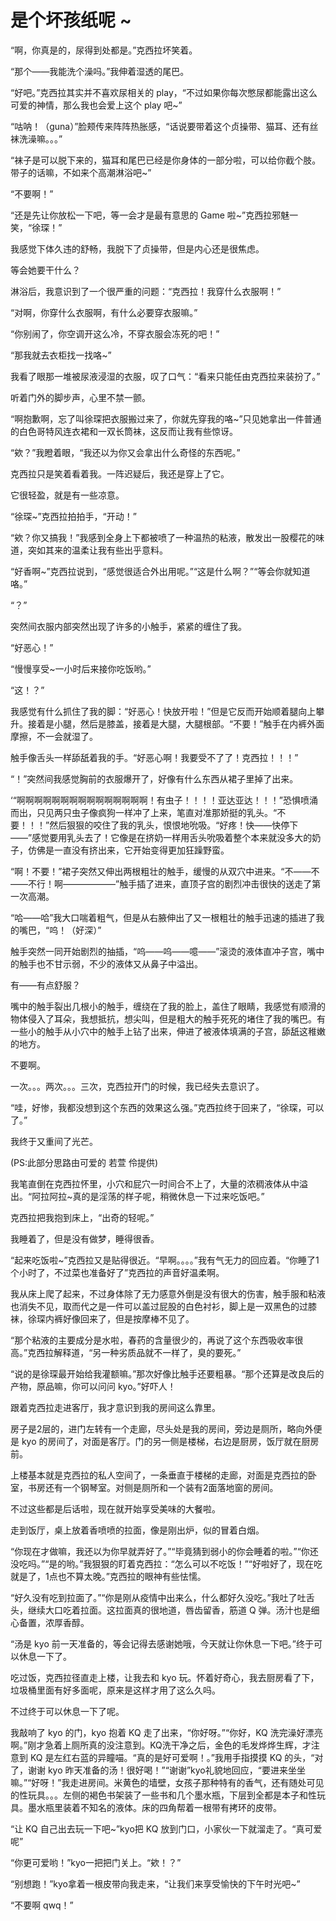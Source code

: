 # 是个坏孩纸呢 ~
“啊，你真是的，尿得到处都是。”克西拉坏笑着。

“那个——我能洗个澡吗。”我伸着湿透的尾巴。

“好吧。”克西拉其实并不喜欢尿相关的 play，“不过如果你每次憋尿都能露出这么可爱的神情，那么我也会爱上这个 play 吧~”

“咕呐！（guna）”脸颊传来阵阵热胀感，“话说要带着这个贞操带、猫耳、还有丝袜洗澡嘛。。。”

“袜子是可以脱下来的，猫耳和尾巴已经是你身体的一部分啦，可以给你截个肢。带子的话嘛，不如来个高潮淋浴吧~”

“不要啊！”

“还是先让你放松一下吧，等一会才是最有意思的 Game 啦~”克西拉邪魅一笑，“徐琛！”

我感觉下体久违的舒畅，我脱下了贞操带，但是内心还是很焦虑。

等会她要干什么？

淋浴后，我意识到了一个很严重的问题：“克西拉！我穿什么衣服啊！”

“对啊，你穿什么衣服啊，有什么必要穿衣服嘛。”

“你别闹了，你空调开这么冷，不穿衣服会冻死的吧！”

“那我就去衣柜找一找咯~”

我看了眼那一堆被尿液浸湿的衣服，叹了口气：“看来只能任由克西拉来装扮了。”

听着门外的脚步声，心里不禁一颤。

“啊抱歉啊，忘了叫徐琛把衣服搬过来了，你就先穿我的咯~”只见她拿出一件普通的白色哥特风连衣裙和一双长筒袜，这反而让我有些惊讶。

“欸？”我瞪着眼，“我还以为你又会拿出什么奇怪的东西呢。”

克西拉只是笑着看着我。一阵迟疑后，我还是穿上了它。

它很轻盈，就是有一些凉意。

“徐琛~”克西拉拍拍手，“开动！”

“欸？你又搞我！”我感到全身上下都被喷了一种温热的粘液，散发出一股樱花的味道，突如其来的温柔让我有些出乎意料。

“好香啊~”克西拉说到，“感觉很适合外出用呢。”“这是什么啊？”“等会你就知道咯。”

“？”

突然间衣服内部突然出现了许多的小触手，紧紧的缠住了我。

“好恶心！”

“慢慢享受~一小时后来接你吃饭哟。”

“这！？”

我感觉有什么抓住了我的脚：“好恶心！快放开啦！”但是它反而开始顺着腿向上攀升。接着是小腿，然后是膝盖，接着是大腿，大腿根部。“不要！”触手在内裤外面摩擦，不一会就湿了。

触手像舌头一样舔舐着我的手。“好恶心啊！我要受不了了！克西拉！！！”

“！”突然间我感觉胸前的衣服爆开了，好像有什么东西从裙子里掉了出来。

‘“啊啊啊啊啊啊啊啊啊啊啊啊啊啊啊！有虫子！！！！亚达亚达！！！”恐惧喷涌而出，只见两只虫子像疯狗一样冲了上来，笔直对准那娇挺的乳头。“不要！！！”然后狠狠的咬住了我的乳头，恨恨地吮吸。“好疼！快——快停下——”感觉要用乳头去了！它像是在挤奶一样用舌头吮吸着整个本来就没多大的奶子，仿佛是一直没有挤出来，它开始变得更加狂躁野蛮。

“啊！不要！”裙子突然又伸出两根粗壮的触手，缓慢的从双穴中进来。“不——不——不行！啊——————”触手插了进来，直顶子宫的剧烈冲击很快的送走了第一次高潮。

“哈——哈”我大口喘着粗气，但是从右腋伸出了又一根粗壮的触手迅速的插进了我的嘴巴，“呜！（好深）”

触手突然一同开始剧烈的抽插，“呜——呜——噫——”滚烫的液体直冲子宫，嘴中的触手也不甘示弱，不少的液体又从鼻子中溢出。

有——有点舒服？

嘴中的触手裂出几根小的触手，缠绕在了我的脸上，盖住了眼睛，我感觉有顺滑的物体侵入了耳朵，我想抵抗，想尖叫，但是粗大的触手死死的堵住了我的嘴巴。有一些小的触手从小穴中的触手上钻了出来，伸进了被液体填满的子宫，舔舐这稚嫩的地方。

不要啊。

一次。。。两次。。。三次，克西拉开门的时候，我已经失去意识了。

“哇，好惨，我都没想到这个东西的效果这么强。”克西拉终于回来了，“徐琛，可以了。”

我终于又重间了光芒。

(PS:此部分思路由可爱的 若萱 伶提供)

我笔直倒在克西拉怀里，小穴和屁穴一时间合不上了，大量的浓稠液体从中溢出。“阿拉阿拉~真的是淫荡的样子呢，稍微休息一下过来吃饭吧。”

克西拉把我抱到床上，“出奇的轻呢。”

我睡着了，但是没有做梦，睡得很香。

“起来吃饭啦~”克西拉又是贴得很近。“早啊。。。。”我有气无力的回应着。“你睡了1个小时了，不过菜也准备好了”克西拉的声音好温柔啊。

我从床上爬了起来，不过身体除了无力感意外倒是没有很大的伤害，触手服和粘液也消失不见，取而代之是一件可以盖过屁股的白色衬衫，脚上是一双黑色的过膝袜，徐琛内裤好像回来了，但是按摩棒不见了。

“那个粘液的主要成分是水啦，春药的含量很少的，再说了这个东西吸收率很高。”克西拉解释道，“另一种劣质品就不一样了，臭的要死。”

“说的是徐琛最开始给我灌额嘛。”那次好像比触手还要粗暴。“那个还算是改良后的产物，原品嘛，你可以问问 kyo。”好吓人！

跟着克西拉走进客厅，我才意识到我的房间这么靠里。

房子是2层的，进门左转有一个走廊，尽头处是我的房间，旁边是厕所，略向外便是 kyo 的房间了，对面是客厅。门的另一侧是楼梯，右边是厨房，饭厅就在厨房前。

上楼基本就是克西拉的私人空间了，一条垂直于楼梯的走廊，对面是克西拉的卧室，书房还有一个钢琴室。对侧是厕所和一个装有2面落地窗的房间。

不过这些都是后话啦，现在就开始享受美味的大餐啦。

走到饭厅，桌上放着香喷喷的拉面，像是刚出炉，似的冒着白烟。

“你现在才做嘛，我还以为你早就弄好了。”“毕竟猜到弱小的你会睡着的啦。”“你还没吃吗。”“是的哟。”我狠狠的盯着克西拉：“怎么可以不吃饭！”“好啦好了，现在吃就是了，1点也不算太晚。”克西拉的眼神有些怯懦。

“好久没有吃到拉面了。”“你是刚从疫情中出来么，什么都好久没吃。”我吐了吐舌头，继续大口吃着拉面。这拉面真的很地道，唇齿留香，筋道 Q 弹。汤汁也是细心备置，浓厚香醇。

“汤是 kyo 前一天准备的，等会记得去感谢她哦，今天就让你休息一下吧。”终于可以休息一下了。

吃过饭，克西拉径直走上楼，让我去和 kyo 玩。怀着好奇心，我去厨房看了下，垃圾桶里面有好多面呢，原来是这样才用了这么久吗。

不过终于可以休息一下了呢。

我敲响了 kyo 的门，kyo 抱着 KQ 走了出来，“你好呀。”“你好，KQ 洗完澡好漂亮啊。”刚才急着上厕所真的没注意到。KQ洗干净之后，金色的毛发烨烨生辉，才注意到 KQ 是左红右蓝的异瞳喵。“真的是好可爱啊！。”我用手指摸摸 KQ 的头，“对了，谢谢 kyo 昨天准备的汤！很好喝！”“谢谢”kyo礼貌地回应，“要进来坐坐嘛。”“好呀！”我走进房间。米黄色的墙壁，女孩子那种特有的香气，还有随处可见的性玩具。。。左侧的褐色书架装了一些书和几个墨水瓶，下层到全都是本子和性玩具。墨水瓶里装着不知名的液体。床的四角帮着一根带有拷环的皮带。

“让 KQ 自己出去玩一下吧~”kyo把 KQ 放到门口，小家伙一下就溜走了。“真可爱呢”

“你更可爱哟！”kyo一把把门关上。“欸！？”

“别想跑！”kyo拿着一根皮带向我走来，“让我们来享受愉快的下午时光吧~”

“不要啊 qwq！”
